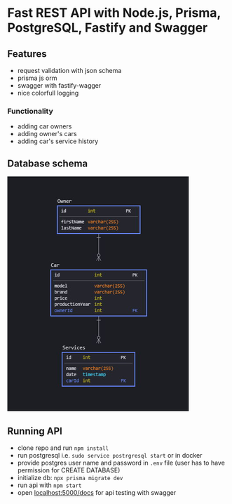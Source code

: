 # Fast REST API with Node.js, Prisma, PostgreSQL, Fastify and Swagger

## Features

- request validation with json schema
- prisma js orm
- swagger with fastify-wagger
- nice colorfull logging

### Functionality

- adding car owners
- adding owner's cars
- adding car's service history

## Database schema

![DB schema](db-schema.jpg)

## Running API

- clone repo and run `npm install`
- run postgresql i.e. `sudo service postrgresql start` or in docker
- provide postgres user name and password in `.env` file (user has to have permission for CREATE DATABASE)
- initialize db: `npx prisma migrate dev`
- run api with `npm start`
- open [localhost:5000/docs](http//localhost:5000/docs) for api testing with swagger
